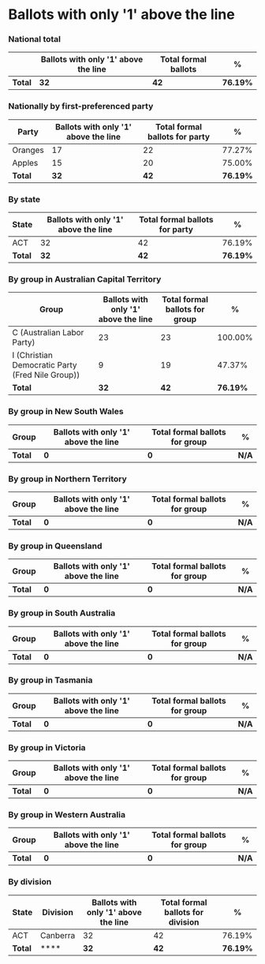 # Ballots with only '1' above the line

### National total

| |Ballots with only '1' above the line|Total formal ballots|%|
|---|---|---|---|
|**Total**|**32**|**42**|**76.19%**|

### Nationally by first-preferenced party

|Party|Ballots with only '1' above the line|Total formal ballots for party|%|
|---|---|---|---|
|Oranges|17|22|77.27%|
|Apples|15|20|75.00%|
|**Total**|**32**|**42**|**76.19%**|

### By state

|State|Ballots with only '1' above the line|Total formal ballots for party|%|
|---|---|---|---|
|ACT|32|42|76.19%|
|**Total**|**32**|**42**|**76.19%**|

### By group in Australian Capital Territory

|Group|Ballots with only '1' above the line|Total formal ballots for group|%|
|---|---|---|---|
|C (Australian Labor Party)|23|23|100.00%|
|I (Christian Democratic Party (Fred Nile Group))|9|19|47.37%|
|**Total**|**32**|**42**|**76.19%**|

### By group in New South Wales

|Group|Ballots with only '1' above the line|Total formal ballots for group|%|
|---|---|---|---|
|**Total**|**0**|**0**|**N/A**|

### By group in Northern Territory

|Group|Ballots with only '1' above the line|Total formal ballots for group|%|
|---|---|---|---|
|**Total**|**0**|**0**|**N/A**|

### By group in Queensland

|Group|Ballots with only '1' above the line|Total formal ballots for group|%|
|---|---|---|---|
|**Total**|**0**|**0**|**N/A**|

### By group in South Australia

|Group|Ballots with only '1' above the line|Total formal ballots for group|%|
|---|---|---|---|
|**Total**|**0**|**0**|**N/A**|

### By group in Tasmania

|Group|Ballots with only '1' above the line|Total formal ballots for group|%|
|---|---|---|---|
|**Total**|**0**|**0**|**N/A**|

### By group in Victoria

|Group|Ballots with only '1' above the line|Total formal ballots for group|%|
|---|---|---|---|
|**Total**|**0**|**0**|**N/A**|

### By group in Western Australia

|Group|Ballots with only '1' above the line|Total formal ballots for group|%|
|---|---|---|---|
|**Total**|**0**|**0**|**N/A**|

### By division

|State|Division|Ballots with only '1' above the line|Total formal ballots for division|%|
|---|---|---|---|---|
|ACT|Canberra|32|42|76.19%|
|**Total**|****|**32**|**42**|**76.19%**|
